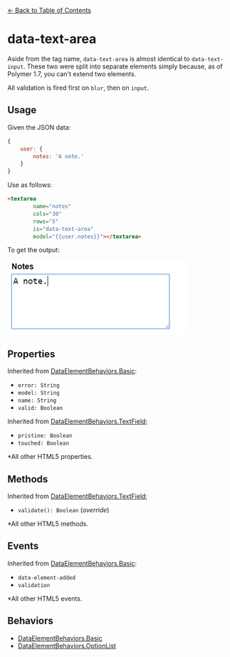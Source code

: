 [<- Back to Table of Contents](../README.md)

# data-text-area

Aside from the tag name, `data-text-area` is almost identical
to `data-text-input`. These two were split into separate elements simply because, as of Polymer 1.7, you can't
extend two elements.

All validation is fired first on `blur`, then on `input`.

## Usage

Given the JSON data:

```javascript
{
    user: {
        notes: 'A note.'
    }
}
```

Use as follows:

```HTML
<textarea 
        name="notes" 
        cols="30" 
        rows="5" 
        is="data-text-area" 
        model="{{user.notes}}"></textarea>
```

To get the output:

![output](images/data-textarea.png)

## Properties

 Inherited from [DataElementBehaviors.Basic](behaviors-basic.md):
 
 - `error: String`
 - `model: String`
 - `name: String`
 - `valid: Boolean`

 Inherited from [DataElementBehaviors.TextField](behaviors-text-field.md);

 - `pristine: Boolean`
 - `touched: Boolean` 

 *All other HTML5 properties.

## Methods

Inherited from [DataElementBehaviors.TextField](behaviors-text-field.md);

- `validate(): Boolean` (*override*)

*All other HTML5 methods.

## Events

Inherited from [DataElementBehaviors.Basic](behaviors-basic.md):

 - `data-element-added`
 - `validation`

*All other HTML5 events.

## Behaviors

- [DataElementBehaviors.Basic](behaviors-basic.md)
- [DataElementBehaviors.OptionList](behaviors-text-field.md)


